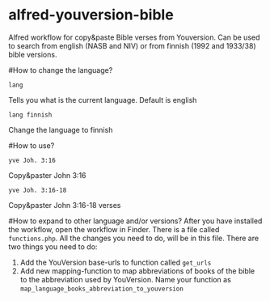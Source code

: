 # alfred-youversion-bible
Alfred workflow for copy&amp;paste Bible verses from Youversion. Can be used to search from english (NASB and NIV) or from finnish (1992 and 1933/38) bible versions.

#How to change the language?
```
lang
```
Tells you what is the current language. Default is english

```
lang finnish
```
Change the language to finnish

#How to use?
```
yve Joh. 3:16 
```
Copy&paster John 3:16

```
yve Joh. 3:16-18 
```
Copy&paster John 3:16-18 verses

#How to expand to other language and/or versions?
After you have installed the workflow, open the workflow in Finder. There is a file called `functions.php`. All the changes you need to do, will be in this file. There are two things you need to do:
1. Add the YouVersion base-urls to function called `get_urls`
2. Add new mapping-function to map abbreviations of books of the bible to the abbreviation used by YouVersion. Name your function as `map_language_books_abbreviation_to_youversion`
